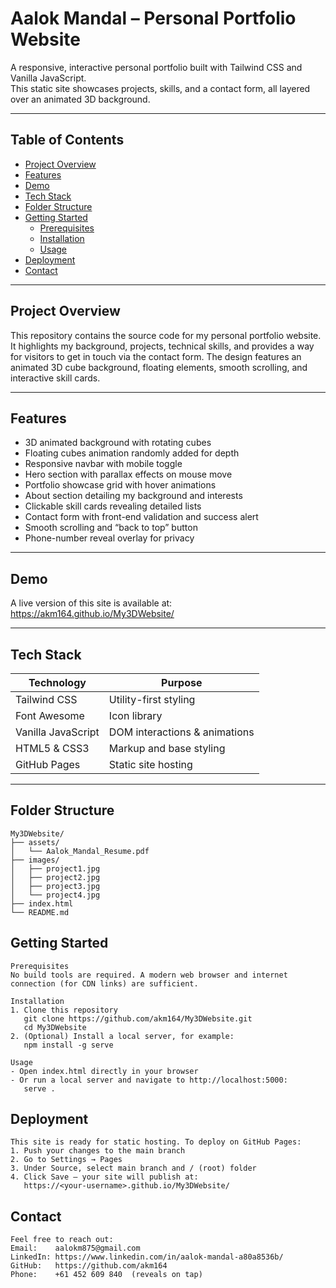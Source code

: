 # Aalok Mandal – Personal Portfolio Website

A responsive, interactive personal portfolio built with Tailwind CSS and Vanilla JavaScript.  
This static site showcases projects, skills, and a contact form, all layered over an animated 3D background.

---

## Table of Contents

- [Project Overview](#project-overview)  
- [Features](#features)  
- [Demo](#demo)  
- [Tech Stack](#tech-stack)  
- [Folder Structure](#folder-structure)  
- [Getting Started](#getting-started)  
  - [Prerequisites](#prerequisites)  
  - [Installation](#installation)  
  - [Usage](#usage)  
- [Deployment](#deployment)  
- [Contact](#contact)  

---

## Project Overview

This repository contains the source code for my personal portfolio website. It highlights my background, projects, technical skills, and provides a way for visitors to get in touch via the contact form. The design features an animated 3D cube background, floating elements, smooth scrolling, and interactive skill cards.

---

## Features

- 3D animated background with rotating cubes  
- Floating cubes animation randomly added for depth  
- Responsive navbar with mobile toggle  
- Hero section with parallax effects on mouse move  
- Portfolio showcase grid with hover animations  
- About section detailing my background and interests  
- Clickable skill cards revealing detailed lists  
- Contact form with front-end validation and success alert  
- Smooth scrolling and “back to top” button  
- Phone-number reveal overlay for privacy  

---

## Demo

A live version of this site is available at:  
https://akm164.github.io/My3DWebsite/

---

## Tech Stack

| Technology        | Purpose                       |
| ----------------- | ----------------------------- |
| Tailwind CSS      | Utility-first styling         |
| Font Awesome      | Icon library                  |
| Vanilla JavaScript| DOM interactions & animations |
| HTML5 & CSS3      | Markup and base styling       |
| GitHub Pages      | Static site hosting           |

---

## Folder Structure

```text
My3DWebsite/
├── assets/
│   └── Aalok_Mandal_Resume.pdf
├── images/
│   ├── project1.jpg
│   ├── project2.jpg
│   ├── project3.jpg
│   └── project4.jpg
├── index.html
└── README.md
```

## Getting Started

```text
Prerequisites
No build tools are required. A modern web browser and internet connection (for CDN links) are sufficient.

Installation
1. Clone this repository
   git clone https://github.com/akm164/My3DWebsite.git
   cd My3DWebsite
2. (Optional) Install a local server, for example:
   npm install -g serve

Usage
- Open index.html directly in your browser
- Or run a local server and navigate to http://localhost:5000:
   serve .
```

## Deployment

```text
This site is ready for static hosting. To deploy on GitHub Pages:
1. Push your changes to the main branch
2. Go to Settings → Pages
3. Under Source, select main branch and / (root) folder
4. Click Save — your site will publish at:
   https://<your-username>.github.io/My3DWebsite/
```

## Contact

```text
Feel free to reach out:
Email:    aalokm875@gmail.com
LinkedIn: https://www.linkedin.com/in/aalok-mandal-a80a8536b/
GitHub:   https://github.com/akm164
Phone:    +61 452 609 840  (reveals on tap)
```
